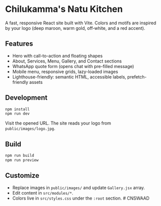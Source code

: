 # Chilukamma's Natu Kitchen

A fast, responsive React site built with Vite. Colors and motifs are inspired by your logo (deep maroon, warm gold, off‑white, and a red accent).

## Features
- Hero with call-to-action and floating shapes
- About, Services, Menu, Gallery, and Contact sections
- WhatsApp quote form (opens chat with pre-filled message)
- Mobile menu, responsive grids, lazy-loaded images
- Lighthouse-friendly: semantic HTML, accessible labels, prefetch-friendly assets

## Development

```powershell
npm install
npm run dev
```

Visit the opened URL. The site reads your logo from `public/images/logo.jpg`.

## Build

```powershell
npm run build
npm run preview
```

## Customize
- Replace images in `public/images/` and update `Gallery.jsx` array.
- Edit content in `src/modules/*`.
- Colors live in `src/styles.css` under the `:root` section.
#   C N S W A A D  
 